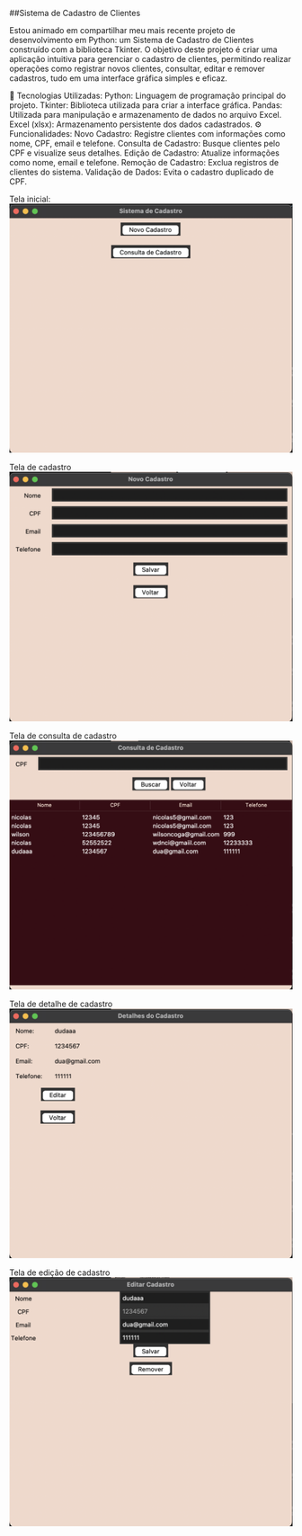 
##Sistema de Cadastro de Clientes

Estou animado em compartilhar meu mais recente projeto de desenvolvimento em Python: um Sistema de Cadastro de Clientes construído com a biblioteca Tkinter. O objetivo deste projeto é criar uma aplicação intuitiva para gerenciar o cadastro de clientes, permitindo realizar operações como registrar novos clientes, consultar, editar e remover cadastros, tudo em uma interface gráfica simples e eficaz.

🔧 Tecnologias Utilizadas:
Python: Linguagem de programação principal do projeto.
Tkinter: Biblioteca utilizada para criar a interface gráfica.
Pandas: Utilizada para manipulação e armazenamento de dados no arquivo Excel.
Excel (xlsx): Armazenamento persistente dos dados cadastrados.
⚙️ Funcionalidades:
Novo Cadastro: Registre clientes com informações como nome, CPF, email e telefone.
Consulta de Cadastro: Busque clientes pelo CPF e visualize seus detalhes.
Edição de Cadastro: Atualize informações como nome, email e telefone.
Remoção de Cadastro: Exclua registros de clientes do sistema.
Validação de Dados: Evita o cadastro duplicado de CPF.

Tela inicial:
![main](src/inicio.png)

Tela de cadastro
![Tela de cadastro](src/cadastro.png)

Tela de consulta de cadastro
![Tela de consulta de cadastro](src/consulta.png)

Tela de detalhe de cadastro
![Tela de consulta de cadastro](src/detalhe.png)

Tela de edição de cadastro
![Tela de consulta de cadastro](src/edicao.png)

